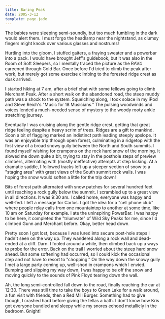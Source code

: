 ```yaml
---
title: Baring Peak
date: 2005-3-12
template: page.jade
---
```


The babies were sleeping semi-soundly, but too much fumbling in
the dark would alert them. I must forgo the headlamp near the nightstand, as
clumsy fingers might knock over various glasses and nostrums!



Hurtling into the gloom, I stuffed gaiters, a fraying sweater and a powerbar into a pack. I would have brought Jeff's guidebook, but it was also in the Room of
Soft Sleepers, so I mentally traced the picture as the RAV4 careened through
Gold Bar. Once before I'd tried to
climb the peak after work, but merely got some exercise climbing to the forested
ridge crest as dusk arrived.




I started hiking at 7 am, after a brief chat with some fellows going to climb
Merchant Peak. After a short walk on the abandoned road, the steep muddy path
was a shock to the system. Squelching along, I took solace in my iPod and
Steve Reich's "Music for 18 Musicians." The pulsing woodwinds and voices lended
a much-needed sense of mystery to the woody rooty ankle stretching journey.




Eventually I was cruising along the gentle ridge crest, getting that great
ridge feeling despite a heavy scrim of trees. Ridges are a gift to mankind.
Soon a bit of flagging marked an indistinct path leading steeply upslope.
It was an enjoyable trip through open forest, culminating in a ridgetop with
the first view of a broad snowy gully between the North and South summits.
I found myself wishing for crampons on the rock hard snow of the morning.
It slowed me down quite a bit, trying to stay in the posthole steps of
preview climbers, alternating with (mostly ineffective) attempts at step kicking.
At a dramatic saddle, I followed tracks left up a steeper section of snow
to a "staging area" with great views of the South summit rock walls. I was
hoping the snow would soften a little for the trip down!




Bits of forest path alternated with snow patches for several hundred feet 
until reaching a rock gully below the summit. I scrambled up to a great
view in all directions. It was 9:30 am. I called home, everyone was happy and
well-fed. I left a message for Carlos. I got the idea for a "cell phone club"
where people relay calls from one mountaintop to another at some time, like
10 am on Saturday for example. I ate the uninspiring PowerBar. I was happy to
be here, it completed the "triumvate" of Wild Sky Peaks for me, since I'd
climbed Gunn and Merchant before. Okay, better head down.




Pretty soon I got lost, because I was lured into secure post-hole steps I
hadn't seen on the way up. They wandered along a rock wall and dead-ended at a
cliff. Darn. I fooled around a while, then climbed back up a ways to probe
for the error. Back on the trail I worried about the steep hard snow ahead.
But some softening had occurred, so I could kick the occasional step and not
have to resort to "chopping." On the way down the snowy gully I met a large
party coming up, well-shod in crampons which I envied. Bumping and slipping my way
down, I was happy to be off the snow and moving quickly to the sounds of
Pink Floyd tearing down the wall. 



Ah, the long semi-controlled fall down to the road, finally reaching the car at
12:30. There was still time to take the boys to Green Lake for a walk around,
a fun visit with friends, then a Red Mill Burger. Something had to give though,
I crashed hard before giving the fellas a bath. I don't know how Kris got everyone
bundled and sleepy while my snores echoed metallicly in the bedroom. Gnight!


